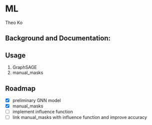 # ML

Theo Ko

## Background and Documentation:

## Usage
1. GraphSAGE
2. manual_masks

## Roadmap
- [x] preliminary GNN model
- [x] manual_masks
- [ ] implement influence function
- [ ] link manual_masks with influence function and improve accuracy
